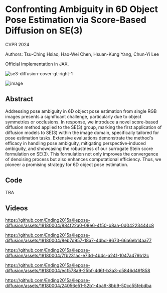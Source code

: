 # Confronting Ambiguity in 6D Object Pose Estimation via Score-Based Diffusion on SE(3)

CVPR 2024

Authors: Tsu-Ching Hsiao, Hao-Wei Chen, Hsuan-Kung Yang, Chun-Yi Lee


Official implementation in JAX.


![se3-diffusion-cover-gt-right-1](https://github.com/Ending2015a/liepose-diffusion/assets/18180004/b10445f3-497b-4a84-bc3e-1d7332e1f8b6)

![image](https://github.com/Ending2015a/liepose-diffusion/assets/18180004/54ec8ce1-5d0f-421a-af6a-3a52d100c073)

## Abstract

Addressing pose ambiguity in 6D object pose estimation from single RGB images presents a significant challenge, particularly due to object symmetries or occlusions. In response, we introduce a novel score-based diffusion method applied to the SE(3) group, marking the first application of diffusion models to SE(3) within the image domain, specifically tailored for pose estimation tasks. Extensive evaluations demonstrate the method's efficacy in handling pose ambiguity, mitigating perspective-induced ambiguity, and showcasing the robustness of our surrogate Stein score formulation on SE(3). This formulation not only improves the convergence of denoising process but also enhances computational efficiency. Thus, we pioneer a promising strategy for 6D object pose estimation.

## Code 

TBA


## Videos


https://github.com/Ending2015a/liepose-diffusion/assets/18180004/884f22a0-08e6-4f50-b8aa-0d04223444c8



https://github.com/Ending2015a/liepose-diffusion/assets/18180004/8eb7d957-18a7-4dbd-9673-66a6eb14aa77



https://github.com/Ending2015a/liepose-diffusion/assets/18180004/7fb231ac-e73d-4b4c-a241-1047a479b12c




https://github.com/Ending2015a/liepose-diffusion/assets/18180004/ecf578a9-25bf-4d6f-b3a3-c5846d49f858





https://github.com/Ending2015a/liepose-diffusion/assets/18180004/24056e51-52b1-4ba9-8bb9-50cc55febdba








